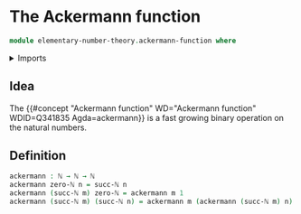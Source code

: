 # The Ackermann function

```agda
module elementary-number-theory.ackermann-function where
```

<details><summary>Imports</summary>

```agda
open import elementary-number-theory.natural-numbers
```

</details>

## Idea

The
{{#concept "Ackermann function" WD="Ackermann function" WDID=Q341835 Agda=ackermann}}
is a fast growing binary operation on the natural numbers.

## Definition

```agda
ackermann : ℕ → ℕ → ℕ
ackermann zero-ℕ n = succ-ℕ n
ackermann (succ-ℕ m) zero-ℕ = ackermann m 1
ackermann (succ-ℕ m) (succ-ℕ n) = ackermann m (ackermann (succ-ℕ m) n)
```
